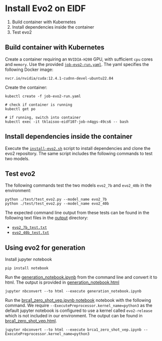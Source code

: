 # Install Evo2 on EIDF

1. Build container with Kubernetes
2. Install dependencies inside the container
3. Test evo2

## Build container with Kubernetes

Create a container requiring an `NVIDIA-H200` GPU, with sufficient `cpu` cores and `memory`. Use the provided [`job-evo2-run.yaml`](job-evo2-run.yaml). The yaml specifies the following Docker image:

```
nvcr.io/nvidia/cuda:12.4.1-cudnn-devel-ubuntu22.04
```

Create the container:

```
kubectl create -f job-evo2-run.yaml

# check if container is running
kubectl get po

# if running, switch into container
kubectl exec -it tklaisoo-eidf107-job-n4qgs-49cs6 -- bash
```

## Install dependencies inside the container

Execute the [`install-evo2.sh`](install-evo2.sh) script to install dependencies and clone the evo2 repository. The same script includes the following commands to test two models.

## Test evo2

The following commands test the two models `evo2_7b` and `evo2_40b` in the environment:
```
python ./test/test_evo2.py --model_name evo2_7b
python ./test/test_evo2.py --model_name evo2_40b
```

The expected command line output from these tests can be found in the following text files in the [output](output/) directory:
- [`evo2_7b_test.txt`](output/evo2_7b_test.txt)
- [`evo2_40b_test.txt`](output/evo2_40b_test.txt)

## Using evo2 for generation

Install jupyter notebook
```
pip install notebook
```

Run the [generation_notebook.ipynb](github.com/markxio/evo2/notebooks/generation/generation_notebook.ipynb) from the command line and convert it to html. The output is provided in [generation_notebook.html](output/generation_notebook.html)
```
jupyter nbconvert --to html --execute generation_notebook.ipynb
```

Run the [brca1_zero_shot_vep.ipynb notebook](github.com/markxio/evo2/notebooks/brca1/brca1_zero_shot_vep.ipynb) notebook with the following command. We require `--ExecutePreprocessor.kernel_name=python3` as the default jupyter notebook is configured to use a kernel called `evo2-release` which is not included in our environment. The output can be found in [brca1_zero_shot_vep.html](output/brca1_zero_shot_vep.html).
```
jupyter nbconvert --to html --execute brca1_zero_shot_vep.ipynb --ExecutePreprocessor.kernel_name=python3
```
